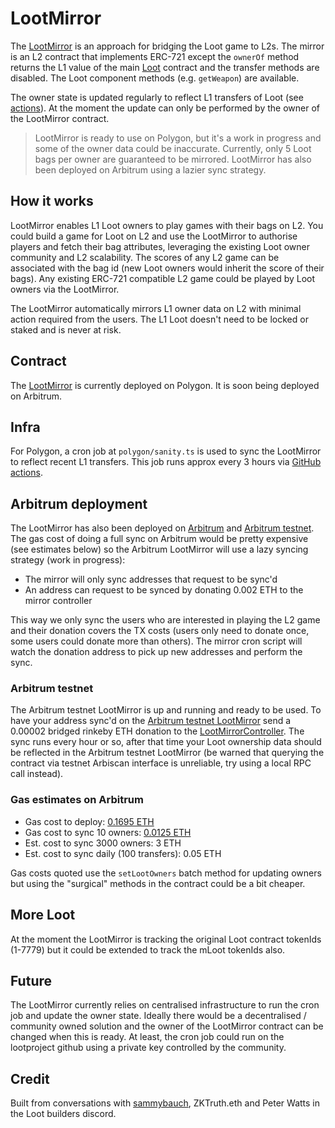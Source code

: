 # LootMirror

The [LootMirror](https://polygonscan.com/address/0xd09b6fbace8c284b2a6633c74163e2520f585acf#code) is an approach for bridging the Loot game to L2s. The mirror is an L2 contract that implements ERC-721 except the `ownerOf` method returns the L1 value of the main [Loot](https://etherscan.io/token/0xff9c1b15b16263c61d017ee9f65c50e4ae0113d7#readContract) contract and the transfer methods are disabled. The Loot component methods (e.g. `getWeapon`) are available.

The owner state is updated regularly to reflect L1 transfers of Loot (see [actions](https://github.com/geeogi/loot-mirror/actions/workflows/cron-action.yml)). At the moment the update can only be performed by the owner of the LootMirror contract.

> LootMirror is ready to use on Polygon, but it's a work in progress and some of the owner data could be inaccurate. Currently, only 5 Loot bags per owner are guaranteed to be mirrored. LootMirror has also been deployed on Arbitrum using a lazier sync strategy.

## How it works

LootMirror enables L1 Loot owners to play games with their bags on L2. You could build a game for Loot on L2 and use the LootMirror to authorise players and fetch their bag attributes, leveraging the existing Loot owner community and L2 scalability. The scores of any L2 game can be associated with the bag id (new Loot owners would inherit the score of their bags). Any existing ERC-721 compatible L2 game could be played by Loot owners via the LootMirror.

The LootMirror automatically mirrors L1 owner data on L2 with minimal action required from the users. The L1 Loot doesn't need to be locked or staked and is never at risk.

## Contract

The [LootMirror](https://polygonscan.com/address/0xd09b6fbace8c284b2a6633c74163e2520f585acf#code) is currently deployed on Polygon. It is soon being deployed on Arbitrum.

## Infra

For Polygon, a cron job at `polygon/sanity.ts` is used to sync the LootMirror to reflect recent L1 transfers. This job runs approx every 3 hours via [GitHub actions](https://github.com/geeogi/loot-mirror/actions/workflows/cron-action.yml).

## Arbitrum deployment

The LootMirror has also been deployed on [Arbitrum](https://arbiscan.io/address/0x3b624348fc06a8629e0107a8a409b83b6297c77b#code) and [Arbitrum testnet](https://testnet.arbiscan.io/address/0x3b624348fC06a8629E0107a8a409b83B6297C77B#code). The gas cost of doing a full sync on Arbitrum would be pretty expensive (see estimates below) so the Arbitrum LootMirror will use a lazy syncing strategy (work in progress):

- The mirror will only sync addresses that request to be sync'd
- An address can request to be synced by donating 0.002 ETH to the mirror controller

This way we only sync the users who are interested in playing the L2 game and their donation covers the TX costs (users only need to donate once, some users could donate more than others). The mirror cron script will watch the donation address to pick up new addresses and perform the sync.

### Arbitrum testnet

The Arbitrum testnet LootMirror is up and running and ready to be used. To have your address sync'd on the [Arbitrum testnet LootMirror](https://testnet.arbiscan.io/address/0x3b624348fC06a8629E0107a8a409b83B6297C77B#code) send a 0.00002 bridged rinkeby ETH donation to the [LootMirrorController](https://testnet.arbiscan.io/address/0xac490f011cfa4676b64beca052f92a868b8827a9). The sync runs every hour or so, after that time your Loot ownership data should be reflected in the Arbitrum testnet LootMirror (be warned that querying the contract via testnet Arbiscan interface is unreliable, try using a local RPC call instead).

### Gas estimates on Arbitrum

- Gas cost to deploy: [0.1695 ETH](https://arbiscan.io/tx/0x9dabaabd720890b221659634dbafd9326c9c64f477fa7cc8cb34e9701d281f0e)
- Gas cost to sync 10 owners: [0.0125 ETH](https://arbiscan.io/tx/0x4d53afbd52daa228801ee145bdfd120dff11e969d8316fb4dc6e1e61b0baf50e)
- Est. cost to sync 3000 owners: 3 ETH
- Est. cost to sync daily (100 transfers): 0.05 ETH

Gas costs quoted use the `setLootOwners` batch method for updating owners but using the "surgical" methods in the contract could be a bit cheaper.

## More Loot

At the moment the LootMirror is tracking the original Loot contract tokenIds (1-7779) but it could be extended to track the mLoot tokenIds also.

## Future

The LootMirror currently relies on centralised infrastructure to run the cron job and update the owner state. Ideally there would be a decentralised / community owned solution and the owner of the LootMirror contract can be changed when this is ready. At least, the cron job could run on the lootproject github using a private key controlled by the community.

## Credit

Built from conversations with [sammybauch](https://twitter.com/sammybauch), ZKTruth.eth and Peter Watts in the Loot builders discord.
